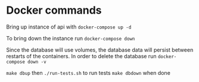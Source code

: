 # Docker commands

Bring up instance of api with `docker-compose up -d`


To bring down the instance run `docker-compose down`

Since the database will use volumes, the database data will persist between restarts of the containers. In order to delete the database run `docker-compose down -v`

`make dbup` then `./run-tests.sh` to run tests
`make dbdown` when done